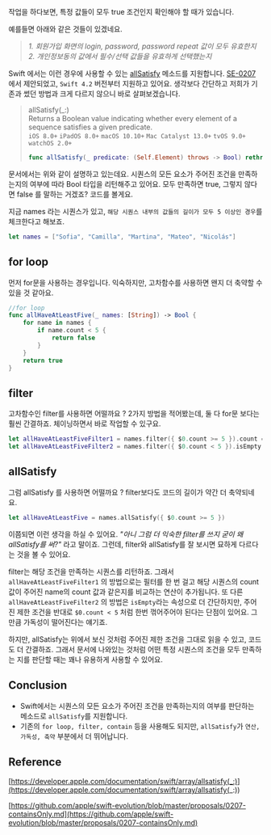 작업을 하다보면, 특정 값들이 모두 true 조건인지 확인해야 할 때가 있습니다. 

예를들면 아래와 같은 것들이 있겠네요. 

> _1. 회원가입 화면의 login, password, password repeat 값이 모두 유효한지_           
> _2. 개인정보동의 값에서 필수/선택 값들을 유효하게 선택했는지_

Swift 에서는 이런 경우에 사용할 수 있는 [allSatisfy](https://developer.apple.com/documentation/swift/array/allsatisfy(_:)) 메소드를 지원합니다. [SE-0207](https://github.com/apple/swift-evolution/blob/master/proposals/0207-containsOnly.md) 에서 제안되었고, `Swift 4.2` 버전부터 지원하고 있어요. 생각보다 간단하고 저희가 기존과 썼던 방법과 크게 다르지 않으니 바로 살펴보겠습니다. 

> allSatisfy(_:)        
Returns a Boolean value indicating whether every element of a sequence satisfies a given predicate. 			
`iOS 8.0+` `iPadOS 8.0+` `macOS 10.10+` `Mac Catalyst 13.0+` `tvOS 9.0+` `watchOS 2.0+`
> ```swift
> func allSatisfy(_ predicate: (Self.Element) throws -> Bool) rethrows -> Bool
> ```

문서에서는 위와 같이 설명하고 있는데요. 시퀀스의 모든 요소가 주어진 조건을 만족하는지의 여부에 따라 Bool 타입을 리턴해주고 있어요. 모두 만족하면 true, 그렇지 않다면 false 를 말하는 거겠죠? 코드를 볼게요. 

지금 names 라는 시퀀스가 있고, `해당 시퀀스 내부의 값들의 길이가 모두 5 이상인 경우`를 체크한다고 해보죠. 

```swift
let names = ["Sofia", "Camilla", "Martina", "Mateo", "Nicolás"]
```

## for loop 

먼저 for문을 사용하는 경우입니다. 익숙하지만, 고차함수를 사용하면 왠지 더 축약할 수 있을 것 같아요. 

```swift
//for loop
func allHaveAtLeastFive(_ names: [String]) -> Bool {
    for name in names {
        if name.count < 5 {
            return false
        }
    }
    return true
}
```

## filter

고차함수인 filter를 사용하면 어떨까요 ? 2가지 방법을 적어봤는데, 둘 다 for문 보다는 훨씬 간결하죠. 체이닝하면서 바로 작업할 수 있구요. 

```swift
let allHaveAtLeastFiveFilter1 = names.filter({ $0.count >= 5 }).count == names.count
let allHaveAtLeastFiveFilter2 = names.filter({ $0.count < 5 }).isEmpty
```

## allSatisfy

그럼 allSatisfy 를 사용하면 어떨까요 ? filter보다도 코드의 길이가 약간 더 축약되네요. 

```swift
let allHaveAtLeastFive = names.allSatisfy({ $0.count >= 5 })
```

이쯤되면 이런 생각을 하실 수 있어요. _"아니 그럼 더 익숙한 filter를 쓰지 굳이 왜 allSatisfy를 써?"_ 라고 말이죠. 그런데, filter와 allSatisfy를 잘 보시면 묘하게 다르다는 것을 볼 수 있어요. 

filter는 해당 조건을 만족하는 시퀀스를 리턴하죠. 그래서 `allHaveAtLeastFiveFilter1` 의 방법으로는 필터를 한 번 걸고 해당 시퀀스의 count 값이 주어진 name의 count 값과 같은지를 비교하는 연산이 추가됩니다. 또 다른 `allHaveAtLeastFiveFilter2` 의 방법은 `isEmpty`라는 속성으로 더 간단하지만, 주어진 제한 조건을 반대로 `$0.count < 5` 처럼 한번 꺾어주어야 된다는 단점이 있어요. 그만큼 가독성이 떨어진다는 얘기죠. 

하지만, allSatisfy는 위에서 보신 것처럼 주어진 제한 조건을 그대로 읽을 수 있고, 코드도 더 간결하죠. 그래서 문서에 나와있는 것처럼 어떤 특정 시퀀스의 조건을 모두 만족하는 지를 판단할 때는 꽤나 유용하게 사용할 수 있어요. 


## Conclusion
- Swift에서는 시퀀스의 모든 요소가 주어진 조건을 만족하는지의 여부를 판단하는 메소드로 `allSatisfy`를 지원합니다.
- 기존의 `for loop, filter, contain` 등을 사용해도 되지만, `allSatisfy`가 `연산, 가독성, 축약` 부분에서 더 뛰어납니다.

## Reference
[https://developer.apple.com/documentation/swift/array/allsatisfy(_:)](https://developer.apple.com/documentation/swift/array/allsatisfy(_:))			
				
[https://github.com/apple/swift-evolution/blob/master/proposals/0207-containsOnly.md](https://github.com/apple/swift-evolution/blob/master/proposals/0207-containsOnly.md)			








